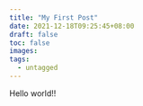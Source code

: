 ```yaml
---
title: "My First Post"
date: 2021-12-18T09:25:45+08:00
draft: false
toc: false
images:
tags:
  - untagged
---
```


Hello world!!
